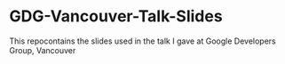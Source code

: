 # GDG-Vancouver-Talk-Slides
This repocontains the slides used in the talk I gave at Google Developers Group, Vancouver
